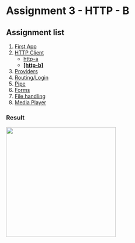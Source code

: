 # Assignment 3 - HTTP - B

## Assignment list
1. [First App](https://github.com/joonasmkauppinen/first-ionic-app/tree/master)
2. [HTTP Client](https://github.com/joonasmkauppinen/first-ionic-app/tree/http-a)
   - [http-a](https://github.com/joonasmkauppinen/first-ionic-app/tree/http-a)
   - **[[http-b]](https://github.com/joonasmkauppinen/first-ionic-app/tree/http-b)**
3. [Providers](https://github.com/joonasmkauppinen/first-ionic-app/tree/ionic-providers)
4. [Routing/Login](https://github.com/joonasmkauppinen/first-ionic-app/tree/ionic-navigation-login)
5. [Pipe](https://github.com/joonasmkauppinen/first-ionic-app/tree/ionic-pipes-task-a)
6. [Forms]()
7. [File handling]()
8. [Media Player]()

### Result
<img src="https://user-images.githubusercontent.com/28673805/51280773-3ba11e80-19e9-11e9-9aae-2a3d3411f028.png" width="300">
